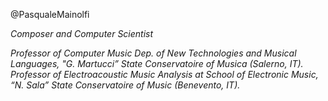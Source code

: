@PasqualeMainolfi

_Composer and Computer Scientist_

_Professor of Computer Music
Dep. of New Technologies and Musical Languages, 
"G. Martucci” State Conservatoire of Musica (Salerno, IT).
Professor of Electroacoustic Music Analysis at School of Electronic Music, 
“N. Sala” State Conservatoire of Music (Benevento, IT)._
